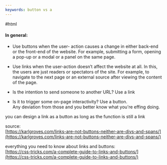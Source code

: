 ```yaml
---
keywords: button vs a
---
```

#html 
#### In general:
- Use buttons when the user- action causes a change in either back-end or the front-end of the website. For example, submitting a form, opening a pop-up or a modal or a panel on the same page.  
  
- Use links when the user-action doesn’t affect the website at all. In this, the users are just readers or spectators of the site. For example, to navigate to the next page or an external source after viewing the content of the page.  
  
- Is the intention to send someone to another URL? Use a link  
- Is it to trigger some on-page interactivity? Use a button.  
Any deviation from those and you better know what you're effing doing.  
  
you can design a link as a button as long as the function is still a link  
  
source:  
[https://karlgroves.com/links-are-not-buttons-neither-are-divs-and-spans/](https://karlgroves.com/links-are-not-buttons-neither-are-divs-and-spans/)  
  
everything you need to know about links and buttons:  
[https://css-tricks.com/a-complete-guide-to-links-and-buttons/](https://css-tricks.com/a-complete-guide-to-links-and-buttons/)